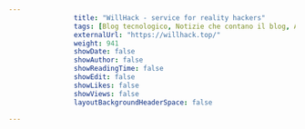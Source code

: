 ---
                title: "WillHack - service for reality hackers"
                tags: [Blog tecnologico, Notizie che contano il blog, AI]
                externalUrl: "https://willhack.top/"
                weight: 941
                showDate: false
                showAuthor: false
                showReadingTime: false
                showEdit: false
                showLikes: false
                showViews: false
                layoutBackgroundHeaderSpace: false
                ---

